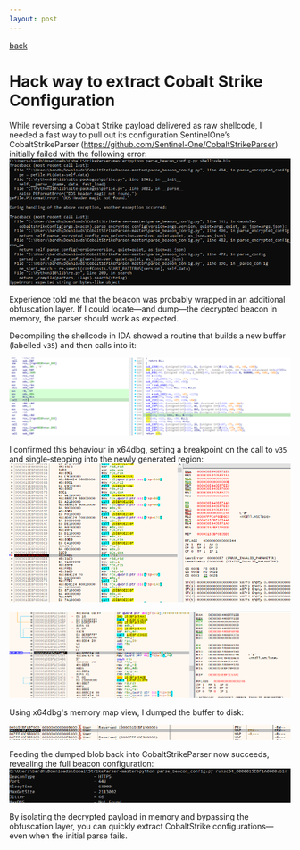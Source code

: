 ```yaml
---
layout: post
---
```


[back](./)

# Hack way to extract Cobalt Strike Configuration

While reversing a Cobalt Strike payload delivered as raw shellcode, I needed a fast way to pull out its configuration.SentinelOne’s CobaltStrikeParser (https://github.com/Sentinel-One/CobaltStrikeParser) initially failed with the following error:\
![parse_1](/assets/images/hack_cobalt_strike/parse_1.PNG)

Experience told me that the beacon was probably wrapped in an additional obfuscation layer. If I could locate—and dump—the decrypted beacon in memory, the parser should work as expected.

Decompiling the shellcode in IDA showed a routine that builds a new buffer (labelled `v35`) and then calls into it:

![ida_screenshot](/assets/images/hack_cobalt_strike/ida_screenshot.PNG)

I confirmed this behaviour in x64dbg, setting a breakpoint on the call to `v35` and single‑stepping into the newly generated region:
![x64bdg_1](/assets/images/hack_cobalt_strike/x64bdg_1.PNG)

![x64bdg_2](/assets/images/hack_cobalt_strike/x64bdg_2.PNG)

Using x64dbg's memory map view, I dumped the buffer to disk:

![x64bdg_3](/assets/images/hack_cobalt_strike/x64bdg_3.PNG)

Feeding the dumped blob back into CobaltStrikeParser now succeeds, revealing the full beacon configuration:
![parse_2](/assets/images/hack_cobalt_strike/parse_2.PNG)

By isolating the decrypted payload in memory and bypassing the obfuscation layer, you can quickly extract CobaltStrike configurations—even when the initial parse fails.